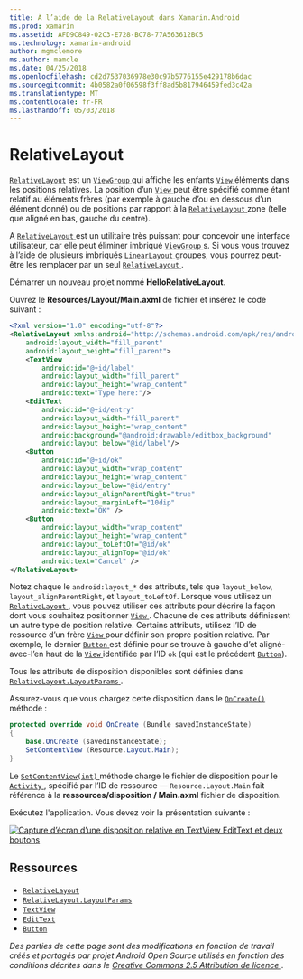 ```yaml
---
title: À l’aide de la RelativeLayout dans Xamarin.Android
ms.prod: xamarin
ms.assetid: AFD9C849-02C3-E728-BC78-77A563612BC5
ms.technology: xamarin-android
author: mgmclemore
ms.author: mamcle
ms.date: 04/25/2018
ms.openlocfilehash: cd2d7537036978e30c97b5776155e429178b6dac
ms.sourcegitcommit: 4b0582a0f06598f3ff8ad5b817946459fed3c42a
ms.translationtype: MT
ms.contentlocale: fr-FR
ms.lasthandoff: 05/03/2018
---
```

# <a name="relativelayout"></a>RelativeLayout

[`RelativeLayout`](https://developer.xamarin.com/api/type/Android.Widget.RelativeLayout/) est un [ `ViewGroup` ](https://developer.xamarin.com/api/type/Android.Views.ViewGroup/) qui affiche les enfants [ `View` ](https://developer.xamarin.com/api/type/Android.Views.View/) éléments dans les positions relatives. La position d’un [ `View` ](https://developer.xamarin.com/api/type/Android.Views.View/) peut être spécifié comme étant relatif au éléments frères (par exemple à gauche d’ou en dessous d’un élément donné) ou de positions par rapport à la [ `RelativeLayout` ](https://developer.xamarin.com/api/type/Android.Widget.RelativeLayout/) zone (telle que aligné en bas, gauche du centre).

A [ `RelativeLayout` ](https://developer.xamarin.com/api/type/Android.Widget.RelativeLayout/) est un utilitaire très puissant pour concevoir une interface utilisateur, car elle peut éliminer imbriqué [ `ViewGroup` ](https://developer.xamarin.com/api/type/Android.Views.ViewGroup/)s. Si vous vous trouvez à l’aide de plusieurs imbriqués [ `LinearLayout` ](https://developer.xamarin.com/api/type/Android.Widget.LinearLayout/) groupes, vous pourrez peut-être les remplacer par un seul [ `RelativeLayout` ](https://developer.xamarin.com/api/type/Android.Widget.RelativeLayout/).

Démarrer un nouveau projet nommé **HelloRelativeLayout**.

Ouvrez le **Resources/Layout/Main.axml** de fichier et insérez le code suivant :

```xml
<?xml version="1.0" encoding="utf-8"?>
<RelativeLayout xmlns:android="http://schemas.android.com/apk/res/android"
    android:layout_width="fill_parent"
    android:layout_height="fill_parent">
    <TextView
        android:id="@+id/label"
        android:layout_width="fill_parent"
        android:layout_height="wrap_content"
        android:text="Type here:"/>
    <EditText
        android:id="@+id/entry"
        android:layout_width="fill_parent"
        android:layout_height="wrap_content"
        android:background="@android:drawable/editbox_background"
        android:layout_below="@id/label"/>
    <Button
        android:id="@+id/ok"
        android:layout_width="wrap_content"
        android:layout_height="wrap_content"
        android:layout_below="@id/entry"
        android:layout_alignParentRight="true"
        android:layout_marginLeft="10dip"
        android:text="OK" />
    <Button
        android:layout_width="wrap_content"
        android:layout_height="wrap_content"
        android:layout_toLeftOf="@id/ok"
        android:layout_alignTop="@id/ok"
        android:text="Cancel" />
</RelativeLayout>
```

Notez chaque le `android:layout_*` des attributs, tels que `layout_below`, `layout_alignParentRight`, et `layout_toLeftOf`.
Lorsque vous utilisez un [ `RelativeLayout` ](https://developer.xamarin.com/api/type/Android.Widget.RelativeLayout/), vous pouvez utiliser ces attributs pour décrire la façon dont vous souhaitez positionner [ `View` ](https://developer.xamarin.com/api/type/Android.Views.View/). Chacune de ces attributs définissent un autre type de position relative. Certains attributs, utilisez l’ID de ressource d’un frère [ `View` ](https://developer.xamarin.com/api/type/Android.Views.View/) pour définir son propre position relative. Par exemple, le dernier [ `Button` ](https://developer.xamarin.com/api/type/Android.Widget.Button/) est définie pour se trouve à gauche d’et aligné-avec-l’en haut de la [ `View` ](https://developer.xamarin.com/api/type/Android.Views.View/) identifiée par l’ID `ok` (qui est le précédent [`Button`](https://developer.xamarin.com/api/type/Android.Widget.Button/)).

Tous les attributs de disposition disponibles sont définies dans [ `RelativeLayout.LayoutParams` ](https://developer.xamarin.com/api/type/Android.Widget.RelativeLayout+LayoutParams/).

Assurez-vous que vous chargez cette disposition dans le [ `OnCreate()` ](https://developer.xamarin.com/api/member/Android.App.Activity.OnCreate/p/Android.OS.Bundle/) méthode :

```csharp
protected override void OnCreate (Bundle savedInstanceState)
{
    base.OnCreate (savedInstanceState);
    SetContentView (Resource.Layout.Main);
}
```

Le [ `SetContentView(int)` ](https://developer.xamarin.com/api/member/Android.App.Activity.SetContentView/p/System.Int32/) méthode charge le fichier de disposition pour le [ `Activity` ](https://developer.xamarin.com/api/type/Android.App.Activity/), spécifié par l’ID de ressource &mdash; `Resource.Layout.Main` fait référence à la **ressources/disposition / Main.axml** fichier de disposition.

Exécutez l'application. Vous devez voir la présentation suivante :

[![Capture d’écran d’une disposition relative en TextView EditText et deux boutons](relative-layout-images/helloviews2.png)](relative-layout-images/helloviews2.png#lightbox)


## <a name="resources"></a>Ressources

-   [`RelativeLayout`](https://developer.xamarin.com/api/type/Android.Widget.RelativeLayout/)
-   [`RelativeLayout.LayoutParams`](https://developer.xamarin.com/api/type/Android.Widget.RelativeLayout+LayoutParams/)
-   [`TextView`](https://developer.xamarin.com/api/type/Android.Widget.TextView/)
-   [`EditText`](https://developer.xamarin.com/api/type/Android.Widget.EditText/)
-   [`Button`](https://developer.xamarin.com/api/type/Android.Widget.Button/)


*Des parties de cette page sont des modifications en fonction de travail créés et partagés par projet Android Open Source utilisés en fonction des conditions décrites dans le*
[*Creative Commons 2.5 Attribution de licence* ](http://creativecommons.org/licenses/by/2.5/).
